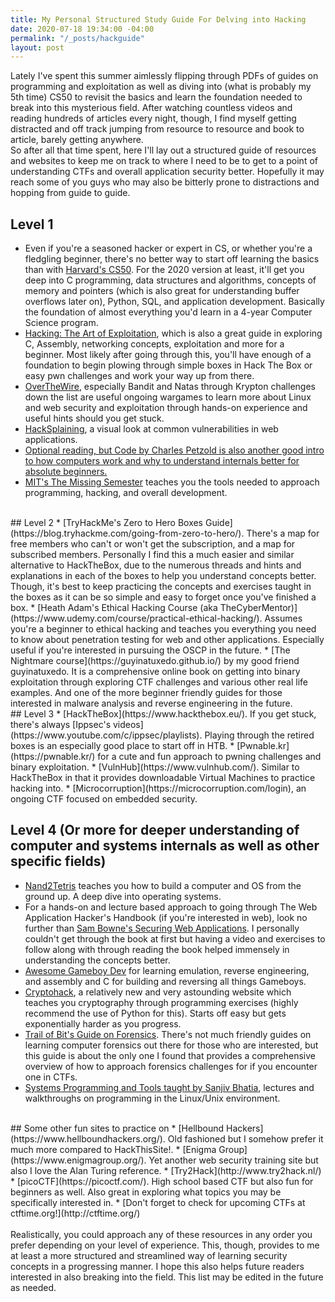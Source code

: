 ```yaml
---
title: My Personal Structured Study Guide For Delving into Hacking
date: 2020-07-18 19:34:00 -04:00
permalink: "/_posts/hackguide"
layout: post
---
```


Lately I've spent this summer aimlessly flipping through PDFs of guides on programming and exploitation as well as diving into (what is probably my 5th time) CS50 to revisit the basics and learn the foundation needed to break into this mysterious field. After watching countless videos and reading hundreds of articles every night, though, I find myself getting distracted and off track jumping from resource to resource and book to article, barely getting anywhere. 
<br/>
So after all that time spent, here I'll lay out a structured guide of resources and websites to keep me on track to where I need to be to get to a point of understanding CTFs and overall application security better. Hopefully it may reach some of you guys who may also be bitterly prone to distractions and hopping from guide to guide. 
<br/>
## Level 1
* Even if you're a seasoned hacker or expert in CS, or whether you're a fledgling beginner, there's no better way to start off learning the basics than with [Harvard's CS50](https://www.edx.org/course/cs50s-introduction-to-computer-science). For the 2020 version at least, it'll get you deep into C programming, data structures and algorithms, concepts of memory and pointers (which is also great for understanding buffer overflows later on), Python, SQL, and application development. Basically the foundation of almost everything you'd learn in a 4-year Computer Science program. 
* [Hacking: The Art of Exploitation](https://nostarch.com/hacking2.htm), which is also a great guide in exploring C, Assembly, networking concepts, exploitation and more for a beginner. Most likely after going through this, you'll have enough of a foundation to begin plowing through simple boxes in Hack The Box or easy pwn challenges and work your way up from there. 
* [OverTheWire](https://overthewire.org/wargames/), especially Bandit and Natas through Krypton challenges down the list are useful ongoing wargames to learn more about Linux and web security and exploitation through hands-on experience and useful hints should you get stuck. 
* [HackSplaining](https://www.hacksplaining.com/lessons), a visual look at common vulnerabilities in web applications.
* [Optional reading, but Code by Charles Petzold is also another good intro to how computers work and why to understand internals better for absolute beginners.](https://www.amazon.com/Code-Language-Computer-Hardware-Software/dp/0735611319)
* [MIT's The Missing Semester](https://missing.csail.mit.edu/) teaches you the tools needed to approach programming, hacking, and overall development. 
<br/>
## Level 2
* [TryHackMe's Zero to Hero Boxes Guide](https://blog.tryhackme.com/going-from-zero-to-hero/). There's a map for free members who can't or won't get the subscription, and a map for subscribed members. Personally I find this a much easier and similar alternative to HackTheBox, due to the numerous threads and hints and explanations in each of the boxes to help you understand concepts better. Though, it's best to keep practicing the concepts and exercises taught in the boxes as it can be so simple and easy to forget once you've finished a box. 
* [Heath Adam's Ethical Hacking Course (aka TheCyberMentor)](https://www.udemy.com/course/practical-ethical-hacking/). Assumes you're a beginner to ethical hacking and teaches you everything you need to know about penetration testing for web and other applications. Especially useful if you're interested in pursuing the OSCP in the future. 
* [The Nightmare course](https://guyinatuxedo.github.io/) by my good friend guyinatuxedo. It is a comprehensive online book on getting into binary exploitation through exploring CTF challenges and various other real life examples. And one of the more beginner friendly guides for those interested in malware analysis and reverse engineering in the future. 
<br/>
## Level 3
* [HackTheBox](https://www.hackthebox.eu/). If you get stuck, there's always [Ippsec's videos](https://www.youtube.com/c/ippsec/playlists). Playing through the retired boxes is an especially good place to start off in HTB. 
* [Pwnable.kr](https://pwnable.kr/) for a cute and fun approach to pwning challenges and binary exploitation. 
* [VulnHub](https://www.vulnhub.com/). Similar to HackTheBox in that it provides downloadable Virtual Machines to practice hacking into.
* [Microcorruption](https://microcorruption.com/login), an ongoing CTF focused on embedded security. 

## Level 4 (Or more for deeper understanding of computer and systems internals as well as other specific fields)
* [Nand2Tetris](https://www.nand2tetris.org/) teaches you how to build a computer and OS from the ground up. A deep dive into operating systems. 
* For a hands-on and lecture based approach to going through The Web Application Hacker's Handbook (if you're interested in web), look no further than [Sam Bowne's Securing Web Applications](https://samsclass.info/129S/129S_F16.shtml). I personally couldn't get through the book at first but having a video and exercises to follow along with through reading the book helped immensely in understanding the concepts better. 
* [Awesome Gameboy Dev](https://project-awesome.org/gbdev/awesome-gbdev) for learning emulation, reverse engineering, and assembly and C for building and reversing all things Gameboys. 
* [Cryptohack](https://cryptohack.org/), a relatively new and very astounding website which teaches you cryptography through programming exercises (highly recommend the use of Python for this). Starts off easy but gets exponentially harder as you progress.
* [Trail of Bit's Guide on Forensics](https://trailofbits.github.io/ctf/forensics/). There's not much friendly guides on learning computer forensics out there for those who are interested, but this guide is about the only one I found that provides a comprehensive overview of how to approach forensics challenges for if you encounter one in CTFs. 
* [Systems Programming and Tools taught by Sanjiv Bhatia](http://www.cs.umsl.edu/~sanjiv/classes/cs2750/), lectures and walkthroughs on programming in the Linux/Unix environment. 
<br/>
## Some other fun sites to practice on
* [Hellbound Hackers](https://www.hellboundhackers.org/). Old fashioned but I somehow prefer it much more compared to HackThisSite!.
* [Enigma Group](https://www.enigmagroup.org/). Yet another web security training site but also I love the Alan Turing reference. 
* [Try2Hack](http://www.try2hack.nl/)
* [picoCTF](https://picoctf.com/). High school based CTF but also fun for beginners as well. Also great in exploring what topics you may be specifically interested in.
* [Don't forget to check for upcoming CTFs at ctftime.org!](http://ctftime.org/)
<br/><br/>
Realistically, you could approach any of these resources in any order you prefer depending on your level of experience. This, though, provides to me at least a more structured and streamlined way of learning security concepts in a progressing manner. I hope this also helps future readers interested in also breaking into the field. This list may be edited in the future as needed.